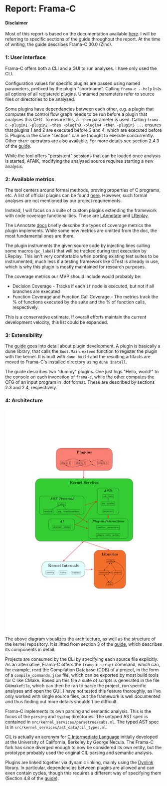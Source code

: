 # Report: Frama-C

#### Disclaimer

Most of this report is based on the documentation available [here](https://www.frama-c.com/download/frama-c-plugin-development-guide.pdf). I will be referring to specific sections of the guide throughout the report. At the time of writing, the guide describes Frama-C 30.0 (Zinc).

### 1: User interface

Frama-C offers both a CLI and a GUI to run analyses. I have only used the CLI.

Configuration values for specific plugins are passed using named parameters, prefixed by the plugin "shortname". Calling `frama-c --help` lists all options of all registered plugins. Unnamed parameters refer to source files or directories to be analysed.

Some plugins have dependencies between each other, e.g. a plugin that computes the control flow graph needs to be run before a plugin that analyses this CFG. To ensure this, a `-then` parameter is used. Calling `frama-c -plugin1 -plugin2 -then -plugin3 -plugin4 -then -plugin5 ...` ensures that plugins 1 and 2 are executed before 3 and 4, which are executed before 5. Plugins in the same "section" can be thought to execute concurrently. Other `then*` operators are also available. For more details see section 2.4.3 of the [guide](#disclaimer).

While the tool offers "persistent" sessions that can be loaded once analysis is started, AFAIK, modifying the analysed source requires starting a new analysis.

### 2: Available metrics

The tool centers around formal methods, proving properties of C programs, etc.
A list of official plugins can be found [here](https://frama-c.com/html/kernel-plugin.html). However, such formal analyses are not mentioned by our project requirements.

Instead, I will focus on a suite of custom plugins extending the framework with code coverage functionalities. These are [LAnnotate](https://git.frama-c.com/pub/ltest/lannotate) and [LReplay](https://git.frama-c.com/pub/ltest/lreplay).

The LAnnotate [docs](https://git.frama-c.com/pub/ltest/lannotate/-/blob/master/doc/criteria.markdown?ref_type=heads) briefly describe the types of coverage metrics the plugin implements. While some new metrics are omitted from the doc, the most fundamental ones are there.

The plugin instruments the given source code by injecting lines calling some macros (`pc_label`) that will be tracked during test execution by LReplay. This isn't very comfortable when porting existing test suites to be instrumented, much less if a testing framework like GTest is already in use, which is why this plugin is mostly maintained for research purposes.

The coverage metrics our MVP should include would probably be:

- Decision Coverage - Tracks if each `if` node is executed, but not if all branches are executed
- Function Coverage and Function Call Coverage - The metrics track the % of functions executed by the suite and the % of function calls, respectively.

This is a conservative estimate. If overall efforts maintain the current development velocity, this list could be expanded.

### 3: Extensibility

The [guide](#disclaimer) goes into detail about plugin development. A plugin is basically a dune library, that calls the `Boot.Main.extend` function to register the plugin with the kernel. It is built with `dune build` and the resulting artifacts are moved to Frama-C's installed directory using `dune install`.

The guide describes two "dummy" plugins. One just logs "Hello, world!" to the console on each invocation of `frama-c`, while the other computes the CFG of an input program in .dot format. These are described by sections 2.3 and 2.4, respectively.

### 4: Architecture

![Frama-C architecture diagram](frama-c-plugin-development-guide.svg)

The above diagram visualizes the architecture, as well as the structure of the kernel repository. It is lifted from section 3 of the [guide](#disclaimer), which describes its components in detail.

Projects are consumed by the CLI by specifying each source file explicitly. As an alternative, Frama-C offers the `frama-c-script` command, which can, for example, read the Compilation Database (CDB) of a project, in the form of a `compile_commands.json` file, which can be exported by most build tools for C like CMake. Based on this file a suite of scripts is generated in the file `GNUmakefile`, which can then be ran to parse the project, run specific analyses and open the GUI. I have not tested this feature thoroughly, as I've only worked with single source files, but the framework is well documented and thus finding out more details shouldn't be difficult.

Frama-C implements its own parsing and semantic analysis. This is the focus of the `parsing` and `typing` directories. The untyped AST spec is contained in `src/kernel_services/parsetree/cabs.ml`. The typed AST spec is in `src/kernel_services/ast_data/cil_types.ml`.

CIL is actually an acronym for [C Intermediate Language](https://en.wikipedia.org/wiki/George_Necula#C_Intermediate_Language) initially developed at the University of California, Berkeley by George Necula. The Frama-C fork has since diverged enough to now be considered its own entity, but the prototype probably used the original CIL parsing and semantic analysis.

Plugins are linked together via dynamic linking, mainly using the [Dynlink](https://ocaml.org/manual/5.3/libdynlink.html) library. In particular, dependencies between plugins are allowed and can even contain cycles, though this requires a different way of specifying them (Section 4.8 of the [guide](#disclaimer)).
